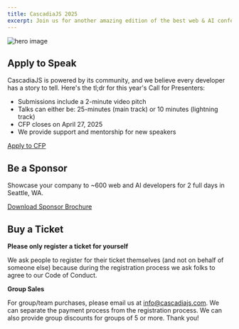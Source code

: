 ```yaml
---
title: CascadiaJS 2025
excerpt: Join us for another amazing edition of the best web & AI conference int the Pacific Northwest!
---
```

![hero image](/_public/images/2025/tito-cjs25-hero.jpg)

## Apply to Speak

CascadiaJS is powered by its community, and we believe every developer has a story to tell. Here's the tl;dr for this year's Call for Presenters:

* Submissions include a 2-minute video pitch
* Talks can either be: 25-minutes (main track) or 10 minutes (lightning track)
* CFP closes on <span class="highlight warning">April 27, 2025</span>
* We provide support and mentorship for new speakers

<div class="secondary cta"><a target="_blank" href="https://airtable.com/app4aehCXEydAuxKX/shrmsz59oMh0VscDv">Apply to CFP</a></div>

## Be a Sponsor

Showcase your company to ~600 web and AI developers for 2 full days in Seattle, WA.

<div class="secondary cta"><a target="_blank" href="/_public/files/cjs25-sponsor-brochure.pdf">Download Sponsor Brochure</a></div>

## Buy a Ticket

**Please only register a ticket for yourself**

We ask people to register for their ticket themselves (and not on behalf of someone else) because during the registration process we ask folks to agree to our Code of Conduct.

**Group Sales**

For group/team purchases, please email us at info@cascadiajs.com. We can separate the payment process from the registration process. We can also provide group discounts for groups of 5 or more. Thank you!

<div>
    <tito-widget event="event-loop/cascadiajs-2025"></tito-widget>
</div>

<script async src="https://js.tito.io/v2" async>

